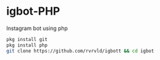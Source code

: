 # igbot-PHP
Instagram bot using php

```sh
pkg install git
pkg install php
git clone https://github.com/rvrvld/igbott && cd igbot
```
